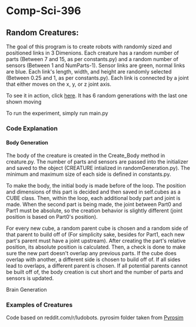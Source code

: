 # Comp-Sci-396

<h2>Random Creatures:</h2>

 The goal of this program is to create robots with randomly sized and positioned links in 3 Dimenions. Each creature has a random number of parts (Between 7 and 15, as per constants.py) and a random number of sensors (Between 1 and NumParts-1). Sensor links are green, normal links are blue. Each link's length, width, and height are randomly selected (Between 0.25 and 1, as per constants.py). Each link is connected by a joint that either moves on the x, y, or z joint axis. 
  
 To see it in action, click <a href="https://www.youtube.com/watch?v=Gg0BlUyQODs">here</a>. It has 6 random generations with the last one shown moving
  
 To run the experiment, simply run main.py
 
 <h3> Code Explanation </h3>
 <h4> Body Generation </h4>
 The body of the creature is created in the Create_Body method in creature.py. The number of parts and sensors are passed into the initializer and
 saved to the object (CREATURE intialized in randomGeneration.py). The minimum and maximum size of each side is defined in constants.py. 
 
 To make the body, the initial body is made before of the loop. The position and dimensions of this part is decided and then saved in self.cubes as
 a CUBE class. Then, within the loop, each additional body part and joint is made. When the second part is being made, the joint between Part0 and Part1
 must be absolute, so the creation behavior is slightly different (joint position is based on Part0's position). 
 
 For every new cube, a random parent cube is chosen and a random side of that parent to build off of (For simplicity sake, besides for Part1, each new part's parent must have a joint upstream). After creating the part's relative position, its absolute position is calculated. Then, a check is done to make sure the new part doesn't overlap any previous parts. If the cube does overlap with another, a different side is chosen to build off of. If all sides lead to overlaps, a different parent is chosen. If all potential parents cannot be built off of, the body creation is cut short and the number of parts and sensors is updated. 
 
 
 Brain Generation


<h3> Examples of Creatures </h3>
  

  
 
 
Code based on reddit.com/r/ludobots. pyrosim folder taken from [Pyrosim](https://github.com/jbongard/pyrosim.git)
